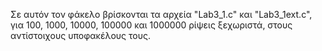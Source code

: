 Σε αυτόν τον φάκελο βρίσκονται τα αρχεία "Lab3_1.c" και "Lab3_1ext.c", για 100, 1000, 10000, 100000 και 1000000 ρίψεις ξεχωριστά, στους αντίστοιχους υποφακέλους τους.
